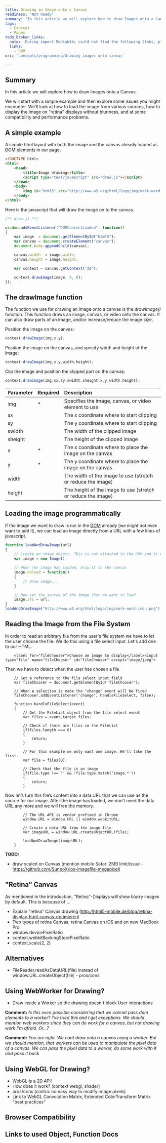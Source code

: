 ```yaml
---
title: Drawing an Image onto a Canvas
readiness: 'Not Ready'
summary: "In this article we will explore how to draw Images onto a Canvas. \n"
tags:
  - Concept
  - Pages
todo_broken_links:
  note: 'During import MediaWiki could not find the following links, please fix and adjust this list.'
  links:
    - DOM
uri: 'concepts/programming/drawing images onto canvas'

---
```

## Summary

In this article we will explore how to draw Images onto a Canvas.

We will start with a simple example and then explore some issues you might encounter. We'll look at how to load the image from various sources, how to display the image on "retina" displays without bluriness, and at some compatibility and performance problems.

## A simple example

A simple html layout with both the image and the canvas already loaded as DOM elements in our page.

``` html
<!DOCTYPE html>
<html>
    <head>
        <title>Image drawing</title>
        <script type="text/javascript" src="draw.js"></script>
    </head>
    <body>
        <img id="html5" src="http://www.w3.org/html/logo/img/mark-word-icon.png" />
    </body>
</html>
```

 Here is the javascript that will draw the image on to the canvas.

``` js
/** draw.js **/

window.addEventListener("DOMContentLoaded", function()
{
    var image  = document.getElementById("html5");
    var canvas = document.createElement("canvas");
    document.body.appendChild(canvas);

    canvas.width  = image.width;
    canvas.height = image.height;

    var context = canvas.getContext("2d");

    context.drawImage(image, 0, 0);
});
```

## The drawImage function

The function we use for drawing an image onto a canvas is the *drawImage()* function. This function draws an image, canvas, or video onto the canvas. It can also draw parts of an image, and/or increase/reduce the image size.

Position the image on the canvas:

``` js
context.drawImage(img,x,y);
```

 Position the image on the canvas, and specify width and height of the image:

``` js
context.drawImage(img,x,y,width,height);
```

 Clip the image and position the clipped part on the canvas:

``` js
context.drawImage(img,sx,sy,swidth,sheight,x,y,width,height);
```

|Parameter|Required|Description|
|:--------|:-------|:----------|
|img|\*|Specifies the image, canvas, or video element to use|
|sx| |The x coordinate where to start clipping|
|sy| |The y coordinate where to start clipping|
|swidth| |The width of the clipped image|
|sheight| |The height of the clipped image|
|x|\*|The x coordinate where to place the image on the canvas|
|y|\*|The y coordinate where to place the image on the canvas|
|width| |The width of the image to use (stretch or reduce the image)|
|height| |The height of the image to use (stretch or reduce the image)|

## Loading the image programmatically

If the image we want to draw is not in the [DOM](/w/index.php?title=DOM&action=edit&redlink=1) already (we might not even want to add it), we can load an image directly from a URL with a few lines of javascript.

``` js
function loadAndDrawImage(url)
{
    // Create an image object. This is not attached to the DOM and is not part of the page.
    var image = new Image();

    // When the image has loaded, draw it to the canvas
    image.onload = function()
    {
        // draw image...
    }

    // Now set the source of the image that we want to load
    image.src = url;
}
loadAndDrawImage("http://www.w3.org/html/logo/img/mark-word-icon.png");
```

## Reading the Image from the File System

In order to read an arbitrary file from the user's file system we have to let the user choose the file. We do this using a file select input. Let's add one to our HTML.

        <label for="fileChooser">Choose an image to display</label><input type="file" name="fileChooser" id="fileChooser" accept="image/jpeg">

Then we have to detect when the user has chosen a file

        // Get a reference to the file select input field
        var fileChooser = document.getElementById('fileChooser');

        // When a selection is made the "change" event will be fired
        fileChooser.addEventListener('change', handleFileSelect, false);

        function handleFileSelect(event)
        {
            // Get the FileList object from the file select event
            var files = event.target.files;

            // Check if there are files in the FileList
            if(files.length === 0)
            {
                return;
            }

            // For this example we only want one image. We'll take the first.
            var file = files[0];

            // Check that the file is an image
            if(file.type !== '' && !file.type.match('image.*'))
            {
                return;
            }

Now let’s turn this file’s content into a data URL that we can use as the source for our image. After the image has loaded, we don’t need the data URL any more and we will free the memory.

            // The URL API is vendor prefixed in Chrome
            window.URL = window.URL || window.webkitURL;

            // Create a data URL from the image file
            var imageURL = window.URL.createObjectURL(file);

            loadAndDrawImage(imageURL);
        }

**TODO:**

-   draw scaled on Canvas (mention mobile Safari 2MB limit/issue - <https://github.com/SunboX/ios-imagefile-megapixel>)

## "Retina" Canvas

As mentioned in the introduction, "Retina"-Displays will show blurry images by default. This is because of ...

-   Explain "retina" Canvas drawing (<http://html5-mobile.de/blog/retina-display-html-canvas-optimieren>)
-   Two types of retina Canvas, retina Canvas on iOS and on new MacBook Pro
-   window.devicePixelRatio
-   context.webkitBackingStorePixelRatio
-   context.scale(2, 2)

## Alternatives

-   FileReader.readAsDataURL(file) instead of window.URL.createObject(file) - pros/cons

## Using WebWorker for Drawing?

-   Draw inside a Worker so the drawing doesn´t block User interactions

**Comment:** *Is this even possible considering that we cannot pass dom elements to a worker? I've tried this and I get exceptions. We should mention web workers since they can do work for a canvas, but not drawing work I'm afraid. Or...?*

**Comment:** *You are right. We cant draw onto a canvas using a worker. But we should mention, that workers can be used to manipulate the pixel data of a canvas. We can pass the pixel data to a worker, do some work with it and pass it back*

## Using WebGL for Drawing?

-   WebGL is a 2D API!
-   How does it work? (context webgl, shader)
-   pros/cons (contra: no easy way to modify image pixels)
-   Link to WebGL Convolution Matrix, Extended ColorTransform Matrix "best practices"

## Browser Compatibility

## Links to used Object, Function Docs

